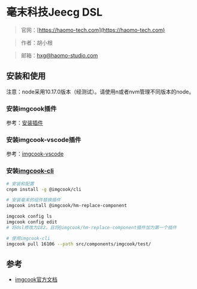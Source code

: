 # 毫末科技Jeecg DSL

> 官网：[https://haomo-tech.com](https://haomo-tech.com)

> 作者：胡小根

> 邮箱：hxg@haomo-studio.com

## 安装和使用

注意：node采用10.17.0版本（经测试）。请使用n或者nvm管理不同版本的node。

### 安装imgcook插件

参考：[安装插件](https://www.imgcook.com/docs?slug=install-plugin)

### 安装imgcook-vscode插件

参考：[imgcook-vscode](https://imgcook.taobao.org/docs?slug=imgcook-vscode)

### 安装[imgcook-cli](https://www.imgcook.com/docs?slug=imgcook-cli)

```bash
# 安装和配置
cnpm install -g @imgcook/cli

# 安装毫末的组件替换插件
imgcook install @imgcook/hm-replace-component

imgcook config ls
imgcook config edit
# 将dsl修改为182。且将@imgcook/hm-replace-component插件加为第一个插件
```

```bash
# 使用imgcook-cli
imgcook pull 16106 --path src/components/imgcook/test/
```

## 参考

* [imgcook官方文档](https://imgcook.taobao.org/docs)